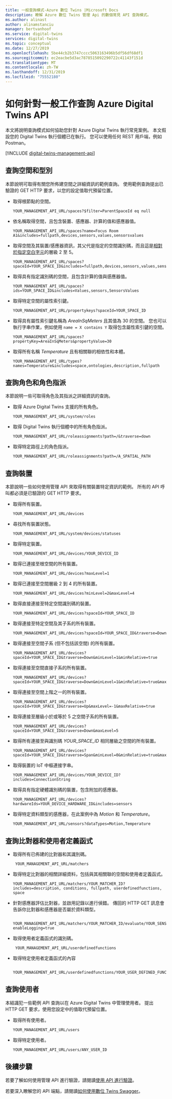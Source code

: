 ```yaml
---
title: 一般查詢模式-Azure 數位 Twins |Microsoft Docs
description: 瞭解 Azure 數位 Twins 管理 Api 的數個常見 API 查詢模式。
ms.author: alinast
author: alinamstanciu
manager: bertvanhoof
ms.service: digital-twins
services: digital-twins
ms.topic: conceptual
ms.date: 12/27/2019
ms.openlocfilehash: 5be44cb2b3747cccc5063163496b5df56df68df1
ms.sourcegitcommit: ec2eacbe5d3ac7878515092290722c41143f151d
ms.translationtype: MT
ms.contentlocale: zh-TW
ms.lasthandoff: 12/31/2019
ms.locfileid: "75552180"
---
```

# <a name="how-to-query-azure-digital-twins-apis-for-common-tasks"></a>如何針對一般工作查詢 Azure Digital Twins API

本文將說明查詢模式如何協助您針對 Azure Digital Twins 執行常見案例。 本文假設您的 Digital Twins 執行個體已在執行。 您可以使用任何 REST 用戶端，例如 Postman。 

[!INCLUDE [digital-twins-management-api](../../includes/digital-twins-management-api.md)]


## <a name="queries-for-spaces-and-types"></a>查詢空間和型別

本節說明可取得有關您所佈建空間之詳細資訊的範例查詢。 使用範例查詢提出已驗證的 GET HTTP 要求，以您的設定值取代預留位置。 

- 取得根節點的空間。

    ```plaintext
    YOUR_MANAGEMENT_API_URL/spaces?$filter=ParentSpaceId eq null
    ```

- 依名稱取得空間，且包含裝置、感應器、計算的值和感應器值。 

    ```plaintext
    YOUR_MANAGEMENT_API_URL/spaces?name=Focus Room A1&includes=fullpath,devices,sensors,values,sensorsvalues
    ```

- 取得空間及其裝置/感應器資訊，其父代是指定的空間識別碼，而且這是[相對於指定空白字元](how-to-navigate-apis.md#api-navigation)的層級 2 至 5。 

    ```plaintext
    YOUR_MANAGEMENT_API_URL/spaces?spaceId=YOUR_SPACE_ID&includes=fullpath,devices,sensors,values,sensorsvalues&traverse=Down&minLevel=1&minRelative=true&maxLevel=5&maxRelative=true
    ```

- 取得具有指定識別碼的空間，且包含計算的值與感應器值。

    ```plaintext
    YOUR_MANAGEMENT_API_URL/spaces?ids=YOUR_SPACE_ID&includes=Values,sensors,SensorsValues
    ```

- 取得特定空間的屬性索引鍵。

    ```plaintext
    YOUR_MANAGEMENT_API_URL/propertykeys?spaceId=YOUR_SPACE_ID
    ```

- 取得具有屬性索引鍵名稱為 *AreaInSqMeters* 且其值為 30 的空間。 您也可以執行字串作業，例如使用 `name = X contains Y` 取得包含屬性索引鍵的空間。

    ```plaintext
    YOUR_MANAGEMENT_API_URL/spaces?propertyKey=AreaInSqMeters&propertyValue=30
    ```

- 取得所有名稱 *Temperature* 且有相關聯的相依性和本體。

    ```plaintext
    YOUR_MANAGEMENT_API_URL/types?names=Temperature&includes=space,ontologies,description,fullpath
    ```


## <a name="queries-for-roles-and-role-assignments"></a>查詢角色和角色指派

本節說明一些可取得角色及其指派之詳細資訊的查詢。 

- 取得 Azure Digital Twins 支援的所有角色。

    ```plaintext
    YOUR_MANAGEMENT_API_URL/system/roles
    ```

- 取得 Digital Twins 執行個體中的所有角色指派。 

    ```plaintext
    YOUR_MANAGEMENT_API_URL/roleassignments?path=/&traverse=down
    ```

- 取得特定路徑上的角色指派。

    ```plaintext
    YOUR_MANAGEMENT_API_URL/roleassignments?path=/A_SPATIAL_PATH
    ```

## <a name="queries-for-devices"></a>查詢裝置

本節說明一些如何使用管理 API 來取得有關裝置特定資訊的範例。 所有的 API 呼叫都必須是已驗證的 GET HTTP 要求。

- 取得所有裝置。

    ```plaintext
    YOUR_MANAGEMENT_API_URL/devices
    ```

- 尋找所有裝置狀態。

    ```plaintext
    YOUR_MANAGEMENT_API_URL/system/devices/statuses
    ```

- 取得特定裝置。

    ```plaintext
    YOUR_MANAGEMENT_API_URL/devices/YOUR_DEVICE_ID
    ```

- 取得已連接至根空間的所有裝置。

    ```plaintext
    YOUR_MANAGEMENT_API_URL/devices?maxLevel=1
    ```

- 取得已連接至空間層級 2 到 4 的所有裝置。

    ```plaintext
    YOUR_MANAGEMENT_API_URL/devices?minLevel=2&maxLevel=4
    ```

- 取得直接連接至特定空間識別碼的裝置。

    ```plaintext
    YOUR_MANAGEMENT_API_URL/devices?spaceId=YOUR_SPACE_ID
    ```

- 取得連接至特定空間及其子系的所有裝置。

    ```plaintext
    YOUR_MANAGEMENT_API_URL/devices?spaceId=YOUR_SPACE_ID&traverse=Down
    ```

- 取得連接至空間子系 (但不包括該空間) 的所有裝置。

    ```plaintext
    YOUR_MANAGEMENT_API_URL/devices?spaceId=YOUR_SPACE_ID&traverse=Down&minLevel=1&minRelative=true
    ```

- 取得連接至空間直接子系的所有裝置。

    ```plaintext
    YOUR_MANAGEMENT_API_URL/devices?spaceId=YOUR_SPACE_ID&traverse=Down&minLevel=1&minRelative=true&maxLevel=1&maxRelative=true
    ```

- 取得連接至空間上階之一的所有裝置。

    ```plaintext
    YOUR_MANAGEMENT_API_URL/devices?spaceId=YOUR_SPACE_ID&traverse=Up&maxLevel=-1&maxRelative=true
    ```

- 取得連接至層級小於或等於 5 之空間子系的所有裝置。

    ```plaintext
    YOUR_MANAGEMENT_API_URL/devices?spaceId=YOUR_SPACE_ID&traverse=Down&maxLevel=5
    ```

- 取得所有連接至與識別碼 *YOUR_SPACE_ID* 相同層級之空間的所有裝置。

    ```plaintext
    YOUR_MANAGEMENT_API_URL/devices?spaceId=YOUR_SPACE_ID&traverse=Span&minLevel=0&minRelative=true&maxLevel=0&maxRelative=true
    ```

- 取得裝置的 IoT 中樞連接字串。

    ```plaintext
    YOUR_MANAGEMENT_API_URL/devices/YOUR_DEVICE_ID?includes=ConnectionString
    ```

- 取得具有指定硬體識別碼的裝置，包含附加的感應器。

    ```plaintext
    YOUR_MANAGEMENT_API_URL/devices?hardwareIds=YOUR_DEVICE_HARDWARE_ID&includes=sensors
    ```

- 取得特定資料類型的感應器，在此案例中為 *Motion* 和 *Temperature*。

    ```plaintext
    YOUR_MANAGEMENT_API_URL/sensors?dataTypes=Motion,Temperature
    ```

## <a name="queries-for-matchers-and-user-defined-functions"></a>查詢比對器和使用者定義函式 

- 取得所有已佈建的比對器和其識別碼。

   ```plaintext
    YOUR_MANAGEMENT_API_URL/matchers
    ```

- 取得特定比對器的相關詳細資料，包括與其相關聯的空間和使用者定義函式。

    ```plaintext
    YOUR_MANAGEMENT_API_URL/matchers/YOUR_MATCHER_ID?includes=description, conditions, fullpath, userdefinedfunctions, space
    ```

- 針對感應器評估比對器，並啟用記錄以進行偵錯。 傳回的 HTTP GET 訊息會告訴你比對器和感應器是否屬於資料類型。 

   ```plaintext
    YOUR_MANAGEMENT_API_URL/matchers/YOUR_MATCHER_ID/evaluate/YOUR_SENSOR_ID?enableLogging=true
    ```

- 取得使用者定義函式的識別碼。 

   ```plaintext
    YOUR_MANAGEMENT_API_URL/userdefinedfunctions
    ```

- 取得特定使用者定義函式的內容 

   ```plaintext
    YOUR_MANAGEMENT_API_URL/userdefinedfunctions/YOUR_USER_DEFINED_FUNCTION_ID/contents
    ```


## <a name="queries-for-users"></a>查詢使用者

本結識犯一些範例 API 查詢以在 Azure Digital Twins 中管理使用者。 提出 HTTP GET 要求，使用您設定中的值取代預留位置。 

- 取得所有使用者。 

    ```plaintext
    YOUR_MANAGEMENT_API_URL/users
    ```

- 取得特定使用者。

    ```plaintext
    YOUR_MANAGEMENT_API_URL/users/ANY_USER_ID
    ```

## <a name="next-steps"></a>後續步驟

若要了解如何使用管理 API 進行驗證，請閱讀[使用 API 進行驗證](./security-authenticating-apis.md)。

若要深入瞭解您的 API 端點，請閱讀[如何使用數位 Twins Swagger](./how-to-use-swagger.md)。
